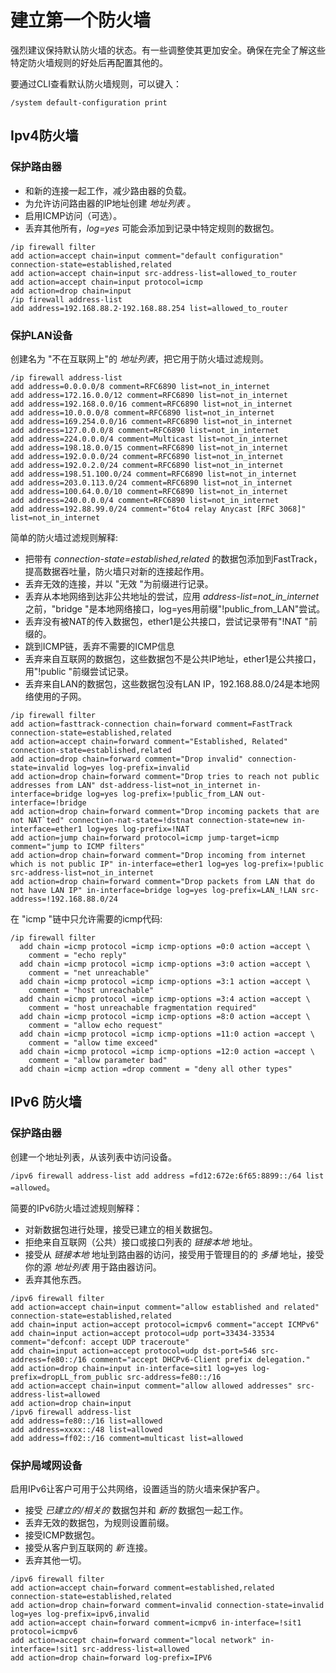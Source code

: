 # 建立第一个防火墙

强烈建议保持默认防火墙的状态。有一些调整使其更加安全。确保在完全了解这些特定防火墙规则的好处后再配置其他的。

要通过CLI查看默认防火墙规则，可以键入：

`/system default-configuration print`

## Ipv4防火墙 

### 保护路由器

- 和新的连接一起工作，减少路由器的负载。
- 为允许访问路由器的IP地址创建 _地址列表_ 。
- 启用ICMP访问（可选）。
- 丢弃其他所有，_log=yes_ 可能会添加到记录中特定规则的数据包。

```shell
/ip firewall filter
add action=accept chain=input comment="default configuration" connection-state=established,related
add action=accept chain=input src-address-list=allowed_to_router
add action=accept chain=input protocol=icmp
add action=drop chain=input
/ip firewall address-list
add address=192.168.88.2-192.168.88.254 list=allowed_to_router
```

### 保护LAN设备

创建名为 "不在互联网上"的 _地址列表_，把它用于防火墙过滤规则。

```shell
/ip firewall address-list
add address=0.0.0.0/8 comment=RFC6890 list=not_in_internet
add address=172.16.0.0/12 comment=RFC6890 list=not_in_internet
add address=192.168.0.0/16 comment=RFC6890 list=not_in_internet
add address=10.0.0.0/8 comment=RFC6890 list=not_in_internet
add address=169.254.0.0/16 comment=RFC6890 list=not_in_internet
add address=127.0.0.0/8 comment=RFC6890 list=not_in_internet
add address=224.0.0.0/4 comment=Multicast list=not_in_internet
add address=198.18.0.0/15 comment=RFC6890 list=not_in_internet
add address=192.0.0.0/24 comment=RFC6890 list=not_in_internet
add address=192.0.2.0/24 comment=RFC6890 list=not_in_internet
add address=198.51.100.0/24 comment=RFC6890 list=not_in_internet
add address=203.0.113.0/24 comment=RFC6890 list=not_in_internet
add address=100.64.0.0/10 comment=RFC6890 list=not_in_internet
add address=240.0.0.0/4 comment=RFC6890 list=not_in_internet
add address=192.88.99.0/24 comment="6to4 relay Anycast [RFC 3068]" list=not_in_internet
```

简单的防火墙过滤规则解释:

- 把带有 _connection-state=established,related_ 的数据包添加到FastTrack，提高数据吞吐量，防火墙只对新的连接起作用。
- 丢弃无效的连接，并以 "无效 "为前缀进行记录。
- 丢弃从本地网络到达非公共地址的尝试，应用 _address-list=not_in_internet_ 之前，"bridge "是本地网络接口，log=yes用前缀"!public_from_LAN"尝试。
- 丢弃没有被NAT的传入数据包，ether1是公共接口，尝试记录带有"!NAT "前缀的。
- 跳到ICMP链，丢弃不需要的ICMP信息
- 丢弃来自互联网的数据包，这些数据包不是公共IP地址，ether1是公共接口，用"!public "前缀尝试记录。
- 丢弃来自LAN的数据包，这些数据包没有LAN IP，192.168.88.0/24是本地网络使用的子网。

```shell
/ip firewall filter
add action=fasttrack-connection chain=forward comment=FastTrack connection-state=established,related
add action=accept chain=forward comment="Established, Related" connection-state=established,related
add action=drop chain=forward comment="Drop invalid" connection-state=invalid log=yes log-prefix=invalid
add action=drop chain=forward comment="Drop tries to reach not public addresses from LAN" dst-address-list=not_in_internet in-interface=bridge log=yes log-prefix=!public_from_LAN out-interface=!bridge
add action=drop chain=forward comment="Drop incoming packets that are not NAT`ted" connection-nat-state=!dstnat connection-state=new in-interface=ether1 log=yes log-prefix=!NAT
add action=jump chain=forward protocol=icmp jump-target=icmp comment="jump to ICMP filters"
add action=drop chain=forward comment="Drop incoming from internet which is not public IP" in-interface=ether1 log=yes log-prefix=!public src-address-list=not_in_internet
add action=drop chain=forward comment="Drop packets from LAN that do not have LAN IP" in-interface=bridge log=yes log-prefix=LAN_!LAN src-address=!192.168.88.0/24
```

在 "icmp "链中只允许需要的icmp代码:

```shell
/ip firewall filter
  add chain =icmp protocol =icmp icmp-options =0:0 action =accept \
    comment = "echo reply"
  add chain =icmp protocol =icmp icmp-options =3:0 action =accept \
    comment = "net unreachable"
  add chain =icmp protocol =icmp icmp-options =3:1 action =accept \
    comment = "host unreachable"
  add chain =icmp protocol =icmp icmp-options =3:4 action =accept \
    comment = "host unreachable fragmentation required"
  add chain =icmp protocol =icmp icmp-options =8:0 action =accept \
    comment = "allow echo request"
  add chain =icmp protocol =icmp icmp-options =11:0 action =accept \
    comment = "allow time exceed"
  add chain =icmp protocol =icmp icmp-options =12:0 action =accept \
    comment = "allow parameter bad"
  add chain =icmp action =drop comment = "deny all other types"
```

## IPv6 防火墙 

### 保护路由器

创建一个地址列表，从该列表中访问设备。

`/ipv6 firewall address-list add address =fd12:672e:6f65:8899::/64 list =allowed`。

简要的IPv6防火墙过滤规则解释：

- 对新数据包进行处理，接受已建立的相关数据包。
- 拒绝来自互联网（公共）接口或接口列表的 _链接本地_ 地址。
- 接受从 _链接本地_ 地址到路由器的访问，接受用于管理目的的 _多播_ 地址，接受你的源 _地址列表_ 用于路由器访问。
- 丢弃其他东西。

```shell
/ipv6 firewall filter
add action=accept chain=input comment="allow established and related" connection-state=established,related
add chain=input action=accept protocol=icmpv6 comment="accept ICMPv6"
add chain=input action=accept protocol=udp port=33434-33534 comment="defconf: accept UDP traceroute"
add chain=input action=accept protocol=udp dst-port=546 src-address=fe80::/16 comment="accept DHCPv6-Client prefix delegation."
add action=drop chain=input in-interface=sit1 log=yes log-prefix=dropLL_from_public src-address=fe80::/16
add action=accept chain=input comment="allow allowed addresses" src-address-list=allowed
add action=drop chain=input
/ipv6 firewall address-list
add address=fe80::/16 list=allowed
add address=xxxx::/48 list=allowed
add address=ff02::/16 comment=multicast list=allowed
```

### 保护局域网设备

启用IPv6让客户可用于公共网络，设置适当的防火墙来保护客户。

- 接受 _已建立的/相关的_ 数据包并和 _新的_ 数据包一起工作。
- 丢弃无效的数据包，为规则设置前缀。
- 接受ICMP数据包。
- 接受从客户到互联网的 _新_ 连接。
- 丢弃其他一切。

```shell
/ipv6 firewall filter
add action=accept chain=forward comment=established,related connection-state=established,related
add action=drop chain=forward comment=invalid connection-state=invalid log=yes log-prefix=ipv6,invalid
add action=accept chain=forward comment=icmpv6 in-interface=!sit1 protocol=icmpv6
add action=accept chain=forward comment="local network" in-interface=!sit1 src-address-list=allowed
add action=drop chain=forward log-prefix=IPV6
```
